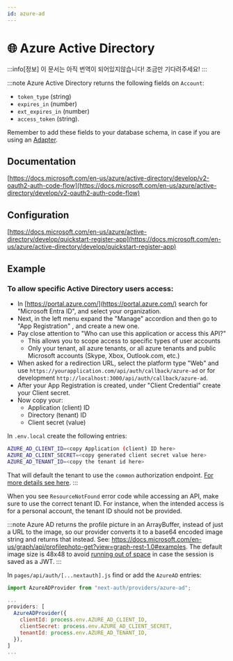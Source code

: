 ```yaml
---
id: azure-ad
---
```


# 🌐 Azure Active Directory

:::info[정보]
이 문서는 아직 번역이 되어있지않습니다! 조금만 기다려주세요!
:::

:::note
Azure Active Directory returns the following fields on `Account`:

-   `token_type` (string)
-   `expires_in` (number)
-   `ext_expires_in` (number)
-   `access_token` (string).

Remember to add these fields to your database schema, in case if you are using an [Adapter](https://authjs.dev/getting-started/database).

## Documentation[](https://next-auth.js.org/providers/azure-ad#documentation "Direct link to heading")

[https://docs.microsoft.com/en-us/azure/active-directory/develop/v2-oauth2-auth-code-flow](https://docs.microsoft.com/en-us/azure/active-directory/develop/v2-oauth2-auth-code-flow)

## Configuration[](https://next-auth.js.org/providers/azure-ad#configuration "Direct link to heading")

[https://docs.microsoft.com/en-us/azure/active-directory/develop/quickstart-register-app](https://docs.microsoft.com/en-us/azure/active-directory/develop/quickstart-register-app)

## Example[](https://next-auth.js.org/providers/azure-ad#example "Direct link to heading")

### To allow specific Active Directory users access:[](https://next-auth.js.org/providers/azure-ad#to-allow-specific-active-directory-users-access "Direct link to heading")

-   In [https://portal.azure.com/](https://portal.azure.com/) search for "Microsoft Entra ID", and select your organization.
-   Next, in the left menu expand the "Manage" accordion and then go to "App Registration" , and create a new one.
-   Pay close attention to "Who can use this application or access this API?"
    -   This allows you to scope access to specific types of user accounts
    -   Only your tenant, all azure tenants, or all azure tenants and public Microsoft accounts (Skype, Xbox, Outlook.com, etc.)
-   When asked for a redirection URL, select the platform type "Web" and use `https://yourapplication.com/api/auth/callback/azure-ad` or for development `http://localhost:3000/api/auth/callback/azure-ad`.
-   After your App Registration is created, under "Client Credential" create your Client secret.
-   Now copy your:
    -   Application (client) ID
    -   Directory (tenant) ID
    -   Client secret (value)

In `.env.local` create the following entries:

```bash
AZURE_AD_CLIENT_ID=<copy Application (client) ID here>
AZURE_AD_CLIENT_SECRET=<copy generated client secret value here>
AZURE_AD_TENANT_ID=<copy the tenant id here>
```

That will default the tenant to use the `common` authorization endpoint. [For more details see here](https://docs.microsoft.com/en-us/azure/active-directory/develop/active-directory-v2-protocols#endpoints).
:::

When you see `ResourceNotFound` error code while accessing an API, make sure to use the correct tenant ID. For instance, when the intended access is for a personal account, the tenant ID should not be provided. 

:::note
Azure AD returns the profile picture in an ArrayBuffer, instead of just a URL to the image, so our provider converts it to a base64 encoded image string and returns that instead. See: https://docs.microsoft.com/en-us/graph/api/profilephoto-get?view=graph-rest-1.0#examples. The default image size is 48x48 to avoid [running out of space](https://next-auth.js.org/faq#:~:text=What%20are%20the%20disadvantages%20of%20JSON%20Web%20Tokens%3F) in case the session is saved as a JWT.
:::

In `pages/api/auth/[...nextauth].js` find or add the `AzureAD` entries:
```js
import AzureADProvider from "next-auth/providers/azure-ad";

...
providers: [
  AzureADProvider({
    clientId: process.env.AZURE_AD_CLIENT_ID,
    clientSecret: process.env.AZURE_AD_CLIENT_SECRET,
    tenantId: process.env.AZURE_AD_TENANT_ID,
  }),
]
...
```